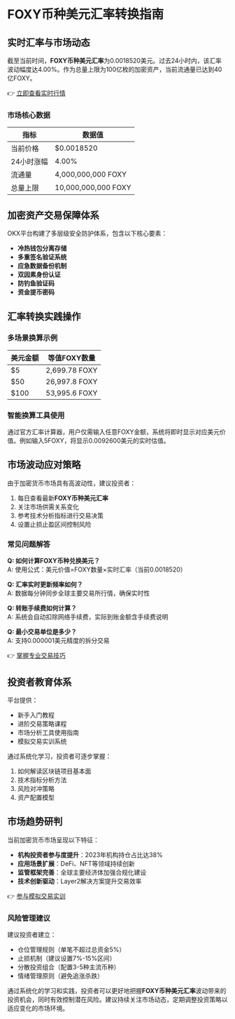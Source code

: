 # FOXY币种美元汇率转换指南

## 实时汇率与市场动态
截至当前时间，**FOXY币种美元汇率**为0.0018520美元。过去24小时内，该汇率波动幅度达4.00%。作为总量上限为100亿枚的加密资产，当前流通量已达到40亿FOXY。

👉 [立即查看实时行情](https://bit.ly/okx_welcome)

### 市场核心数据
| 指标         | 数据值              |
|--------------|---------------------|
| 当前价格     | $0.0018520          |
| 24小时涨幅   | 4.00%               |
| 流通量       | 4,000,000,000 FOXY  |
| 总量上限     | 10,000,000,000 FOXY |

## 加密资产交易保障体系
OKX平台构建了多层级安全防护体系，包含以下核心要素：
- **冷热钱包分离存储**
- **多重签名验证系统**
- **应急数据备份机制**
- **双因素身份认证**
- **防钓鱼验证码**
- **资金提币密码**

## 汇率转换实践操作
### 多场景换算示例
| 美元金额 | 等值FOXY数量       |
|----------|--------------------|
| $5       | 2,699.78 FOXY      |
| $50      | 26,997.8 FOXY      |
| $100     | 53,995.6 FOXY      |

### 智能换算工具使用
通过官方汇率计算器，用户仅需输入任意FOXY金额，系统将即时显示对应美元价值。例如输入5FOXY，将显示0.0092600美元的实时估值。

## 市场波动应对策略
由于加密货币市场具有高波动性，建议投资者：
1. 每日查看最新**FOXY币种美元汇率**
2. 关注市场供需关系变化
3. 参考技术分析指标进行交易决策
4. 设置止损止盈区间控制风险

### 常见问题解答
**Q: 如何计算FOXY币种兑换美元？**  
A: 使用公式：美元价值=FOXY数量×实时汇率（当前0.0018520）

**Q: 汇率实时更新频率如何？**  
A: 数据每分钟同步全球主要交易所行情，确保实时性

**Q: 转账手续费如何计算？**  
A: 系统会自动扣除网络手续费，实际到账金额含手续费说明

**Q: 最小交易单位是多少？**  
A: 支持0.000001美元精度的拆分交易

👉 [掌握专业交易技巧](https://bit.ly/okx_welcome)

## 投资者教育体系
平台提供：
- 新手入门教程
- 进阶交易策略课程
- 市场分析工具使用指南
- 模拟交易实训系统

通过系统化学习，投资者可逐步掌握：
1. 如何解读区块链项目基本面
2. 技术指标分析方法
3. 风险对冲策略
4. 资产配置模型

## 市场趋势研判
当前加密货币市场呈现以下特征：
- **机构投资者参与度提升**：2023年机构持仓占比达38%
- **应用场景扩展**：DeFi、NFT等领域持续创新
- **监管框架完善**：全球主要经济体加强合规化建设
- **技术创新驱动**：Layer2解决方案提升交易效率

👉 [参与模拟交易实训](https://bit.ly/okx_welcome)

### 风险管理建议
建议投资者建立：
- 仓位管理规则（单笔不超过总资金5%）
- 止损机制（建议设置7%-15%区间）
- 分散投资组合（配置3-5种主流币种）
- 情绪管理原则（避免追涨杀跌）

通过系统化的学习和实践，投资者可以更好地把握**FOXY币种美元汇率**波动带来的投资机会，同时有效控制潜在风险。建议持续关注市场动态，定期调整投资策略以适应变化的市场环境。